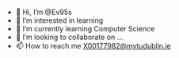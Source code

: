 - 👋 Hi, I’m @Ev95s
- 👀 I’m interested in learning
- 🌱 I’m currently learning Computer Science
- 💞️ I’m looking to collaborate on ...
- 📫 How to reach me X00177982@mytudublin.ie

<!---
Ev95s/Ev95s is a ✨ special ✨ repository because its `README.md` (this file) appears on your GitHub profile.
You can click the Preview link to take a look at your changes.
--->
